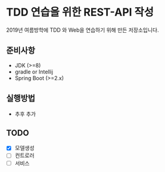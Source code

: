 # TDD 연습을 위한 REST-API 작성

2019년 여름방학에 TDD 와 Web을 연습하기 위해 만든 저장소입니다.

## 준비사항

* JDK (>=8)
* gradle or Intellij
* Spring Boot (>=2.x)

## 실행방법

* 추후 추가

## TODO 

- [X] 모델생성
- [ ] 컨트로러
- [ ] 서비스